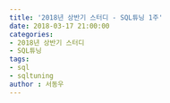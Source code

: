 ```yaml
---
title: '2018년 상반기 스터디 - SQL튜닝 1주'
date: 2018-03-17 21:00:00
categories:
- 2018년 상반기 스터디
- SQL튜닝
tags:
- sql
- sqltuning
author : 서동우
---
```



